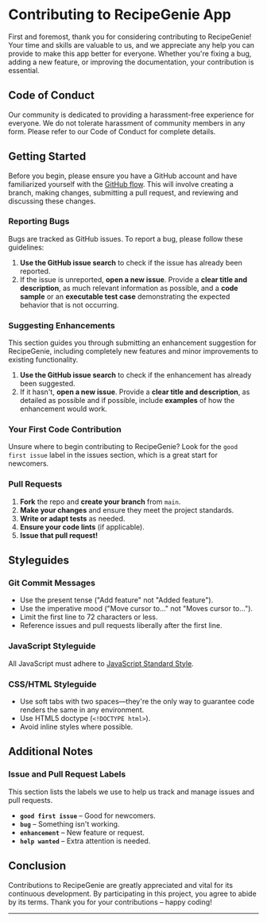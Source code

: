 # Contributing to RecipeGenie App

First and foremost, thank you for considering contributing to RecipeGenie! Your time and skills are valuable to us, and we appreciate any help you can provide to make this app better for everyone. Whether you're fixing a bug, adding a new feature, or improving the documentation, your contribution is essential.

## Code of Conduct

Our community is dedicated to providing a harassment-free experience for everyone. We do not tolerate harassment of community members in any form. Please refer to our Code of Conduct for complete details.

## Getting Started

Before you begin, please ensure you have a GitHub account and have familiarized yourself with the [GitHub flow](https://guides.github.com/introduction/flow/). This will involve creating a branch, making changes, submitting a pull request, and reviewing and discussing these changes.

### Reporting Bugs

Bugs are tracked as GitHub issues. To report a bug, please follow these guidelines:

1. **Use the GitHub issue search** to check if the issue has already been reported.
2. If the issue is unreported, **open a new issue**. Provide a **clear title and description**, as much relevant information as possible, and a **code sample** or an **executable test case** demonstrating the expected behavior that is not occurring.

### Suggesting Enhancements

This section guides you through submitting an enhancement suggestion for RecipeGenie, including completely new features and minor improvements to existing functionality.

1. **Use the GitHub issue search** to check if the enhancement has already been suggested.
2. If it hasn't, **open a new issue**. Provide a **clear title and description**, as detailed as possible and if possible, include **examples** of how the enhancement would work.

### Your First Code Contribution

Unsure where to begin contributing to RecipeGenie? Look for the `good first issue` label in the issues section, which is a great start for newcomers.

### Pull Requests

1. **Fork** the repo and **create your branch** from `main`.
2. **Make your changes** and ensure they meet the project standards.
3. **Write or adapt tests** as needed.
4. **Ensure your code lints** (if applicable).
5. **Issue that pull request!**

## Styleguides

### Git Commit Messages

- Use the present tense ("Add feature" not "Added feature").
- Use the imperative mood ("Move cursor to..." not "Moves cursor to...").
- Limit the first line to 72 characters or less.
- Reference issues and pull requests liberally after the first line.

### JavaScript Styleguide

All JavaScript must adhere to [JavaScript Standard Style](https://standardjs.com/).

### CSS/HTML Styleguide

- Use soft tabs with two spaces—they're the only way to guarantee code renders the same in any environment.
- Use HTML5 doctype (`<!DOCTYPE html>`).
- Avoid inline styles where possible.

## Additional Notes

### Issue and Pull Request Labels

This section lists the labels we use to help us track and manage issues and pull requests.

- **`good first issue`** – Good for newcomers.
- **`bug`** – Something isn't working.
- **`enhancement`** – New feature or request.
- **`help wanted`** – Extra attention is needed.

## Conclusion

Contributions to RecipeGenie are greatly appreciated and vital for its continuous development. By participating in this project, you agree to abide by its terms. Thank you for your contributions – happy coding!

---
